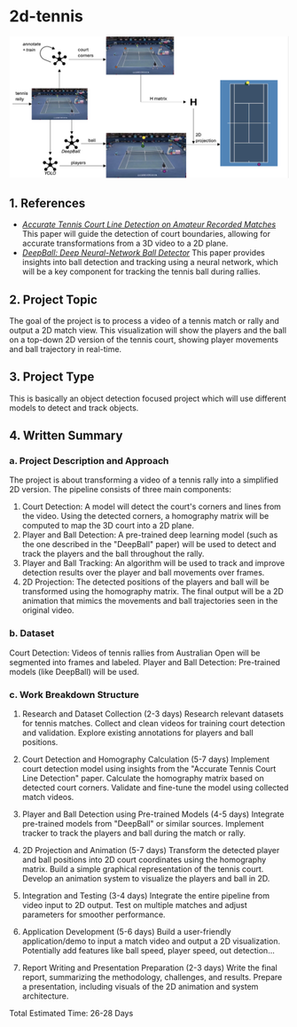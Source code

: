 # 2d-tennis
![architecture](https://github.com/lucijaaleksic/2d-tennis/blob/main/tennis-architecture.png?raw=true)
## 1. References
- *[Accurate Tennis Court Line Detection on Amateur Recorded Matches](https://arxiv.org/pdf/2404.06977)* This paper will guide the detection of court boundaries, allowing for accurate transformations from a 3D video to a 2D plane.
- *[DeepBall: Deep Neural-Network Ball Detector](https://arxiv.org/pdf/1902.07304v1)* This paper provides insights into ball detection and tracking using a neural network, which will be a key component for tracking the tennis ball during rallies.

## 2. Project Topic
The goal of the project is to process a video of a tennis match or rally and output a 2D match view. This visualization will show the players and the ball on a top-down 2D version of the tennis court, showing player movements and ball trajectory in real-time.

## 3. Project Type
This is basically an object detection focused project which will use different models to detect and track objects.

## 4. Written Summary
### a. Project Description and Approach
The project is about transforming a video of a tennis rally into a simplified 2D version. The pipeline consists of three main components:

1. Court Detection: A model will detect the court's corners and lines from the video. Using the detected corners, a homography matrix will be computed to map the 3D court into a 2D plane.
2. Player and Ball Detection: A pre-trained deep learning model (such as the one described in the "DeepBall" paper) will be used to detect and track the players and the ball throughout the rally.
3. Player and Ball Tracking: An algorithm will be used to track and improve detection results over the player and ball movements over frames.
4. 2D Projection: The detected positions of the players and ball will be transformed using the homography matrix.
The final output will be a 2D animation that mimics the movements and ball trajectories seen in the original video.

### b. Dataset
Court Detection: Videos of tennis rallies from Australian Open will be segmented into frames and labeled.
Player and Ball Detection: Pre-trained models (like DeepBall) will be used.

### c. Work Breakdown Structure
1. Research and Dataset Collection (2-3 days)
Research relevant datasets for tennis matches.
Collect and clean videos for training court detection and validation.
Explore existing annotations for players and ball positions.

3. Court Detection and Homography Calculation (5-7 days)
Implement court detection model using insights from the "Accurate Tennis Court Line Detection" paper.
Calculate the homography matrix based on detected court corners.
Validate and fine-tune the model using collected match videos.

4. Player and Ball Detection using Pre-trained Models (4-5 days)
Integrate pre-trained models from "DeepBall" or similar sources.
Implement tracker to track the players and ball during the match or rally.

4. 2D Projection and Animation (5-7 days)
Transform the detected player and ball positions into 2D court coordinates using the homography matrix.
Build a simple graphical representation of the tennis court.
Develop an animation system to visualize the players and ball in 2D.

5. Integration and Testing (3-4 days)
Integrate the entire pipeline from video input to 2D output.
Test on multiple matches and adjust parameters for smoother performance.

6. Application Development (5-6 days)
Build a user-friendly application/demo to input a match video and output a 2D visualization.
Potentially add features like ball speed, player speed, out detection...

7. Report Writing and Presentation Preparation (2-3 days)
Write the final report, summarizing the methodology, challenges, and results.
Prepare a presentation, including visuals of the 2D animation and system architecture.

Total Estimated Time: 26-28 Days
